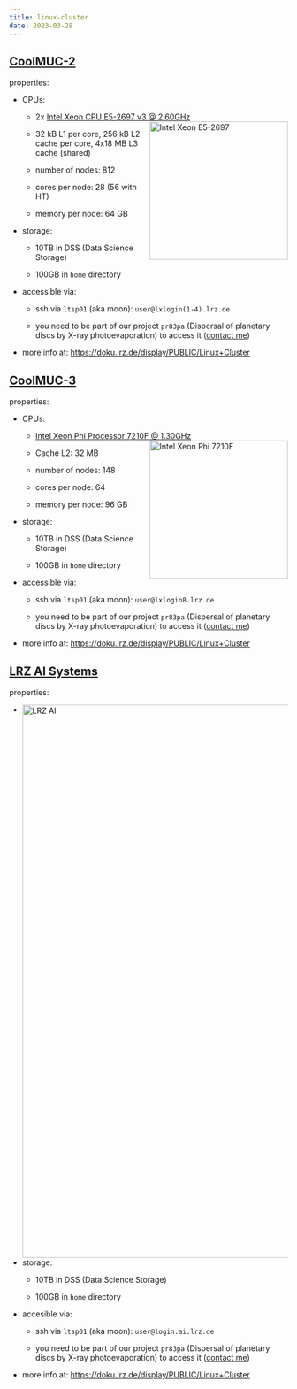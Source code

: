 ```yaml
---
title: linux-cluster
date: 2023-03-28
---
```


[CoolMUC-2](https://doku.lrz.de/display/PUBLIC/CoolMUC-2)
---

properties:

- CPUs:

  - 2x [Intel Xeon CPU E5-2697 v3 @ 2.60GHz](https://ark.intel.com/content/www/us/en/ark/products/81059/intel-xeon-processor-e52697-v3-35m-cache-2-60-ghz.html)
  <img style="float: right;" alt="Intel Xeon E5-2697" width="250" src="/github-page-test/docs/assets/images/intel-xeon.jpg">

  - 32 kB L1 per core, 256 kB L2 cache per core, 4x18 MB L3 cache (shared)

  - number of nodes: 812

  - cores per node: 28 (56 with HT)

  - memory per node: 64 GB

- storage:

  - 10TB in DSS (Data Science Storage)

  - 100GB in ```home``` directory

- accessible via:

  - ssh via ```ltsp01``` (aka moon):
    ```user@lxlogin(1-4).lrz.de```

  - you need to be part of our project ```pr83pa``` (Dispersal of planetary discs by X-ray photoevaporation) to access it ([contact me](mailto:picogna@usm.lmu.de))

- more info at: https://doku.lrz.de/display/PUBLIC/Linux+Cluster

[CoolMUC-3](https://doku.lrz.de/display/PUBLIC/CoolMUC-3)
---

properties:

- CPUs:

  - [Intel Xeon Phi Processor 7210F @ 1.30GHz](https://ark.intel.com/content/www/de/de/ark/products/94709/intel-xeon-phi-processor-7210f-16gb-1-30-ghz-64-core.html)
  <img style="float: right;" alt="Intel Xeon Phi 7210F" width="250" src="/github-page-test/docs/assets/images/intel-xeon-phi.jpg">

  - Cache L2: 32 MB

  - number of nodes: 148

  - cores per node: 64

  - memory per node: 96 GB

- storage:

  - 10TB in DSS (Data Science Storage)

  - 100GB in ```home``` directory

- accessible via:

  - ssh via ```ltsp01``` (aka moon):
    ```user@lxlogin8.lrz.de```

  - you need to be part of our project ```pr83pa``` (Dispersal of planetary discs by X-ray photoevaporation) to access it ([contact me](mailto:picogna@usm.lmu.de))

- more info at: https://doku.lrz.de/display/PUBLIC/Linux+Cluster

[LRZ AI Systems](https://doku.lrz.de/display/PUBLIC/LRZ+AI+Systems)
---

properties:

  - <img style="float: left;" alt="LRZ AI" width="1000" src="/github-page-test/docs/assets/images/lrz-ai.png">

- storage:

  - 10TB in DSS (Data Science Storage)

  - 100GB in ```home``` directory

- accesible via:

  - ssh via ```ltsp01``` (aka moon):
    ```user@login.ai.lrz.de```

  - you need to be part of our project ```pr83pa``` (Dispersal of planetary discs by X-ray photoevaporation) to access it ([contact me](mailto:picogna@usm.lmu.de))

- more info at: https://doku.lrz.de/display/PUBLIC/Linux+Cluster

